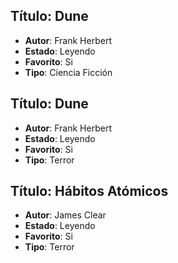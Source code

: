 
## Título: Dune
- **Autor**: Frank Herbert
- **Estado**: Leyendo
- **Favorito**: Si
- **Tipo**: Ciencia Ficción

## Título: Dune
- **Autor**: Frank Herbert
- **Estado**: Leyendo
- **Favorito**: Si
- **Tipo**: Terror

## Título: Hábitos Atómicos
- **Autor**: James Clear
- **Estado**: Leyendo
- **Favorito**: Si
- **Tipo**: Terror


